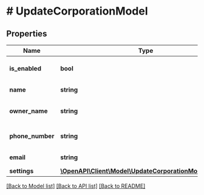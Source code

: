 # # UpdateCorporationModel

## Properties

Name | Type | Description | Notes
------------ | ------------- | ------------- | -------------
**is_enabled** | **bool** | Enable or disable corporation. | [optional]
**name** | **string** | Corporation name. |
**owner_name** | **string** | Corporation owner name. | [optional]
**phone_number** | **string** | Corporation phone number. | [optional]
**email** | **string** | Corporation email. | [optional]
**settings** | [**\OpenAPI\Client\Model\UpdateCorporationModelSettings**](UpdateCorporationModelSettings.md) |  | [optional]

[[Back to Model list]](../../README.md#models) [[Back to API list]](../../README.md#endpoints) [[Back to README]](../../README.md)
